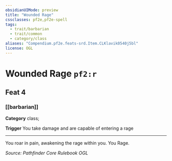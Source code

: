 ```yaml
---
obsidianUIMode: preview
title: "Wounded Rage"
cssclasses: pf2e,pf2e-spell
tags:
  - trait/barbarian
  - trait/common
  - category/class
aliases: "Compendium.pf2e.feats-srd.Item.CLKlavik0540j5bl"
license: OGL
---
```

# Wounded Rage `pf2:r`
## Feat 4
### [[barbarian]]

**Category** class; 




**Trigger** You take damage and are capable of entering a rage

* * *

You roar in pain, awakening the rage within you. You Rage.

*Source: Pathfinder Core Rulebook*
*OGL*